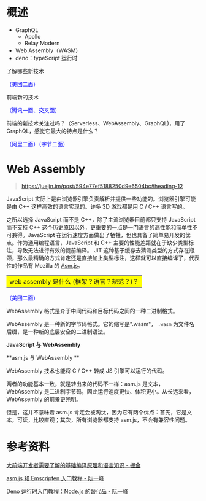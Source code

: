 # 概述

- GraphQL
  - Apollo
  - Relay Modern
- Web Assembly（WASM）
- deno：typeScript 运行时



了解哪些新技术

<span style="color:Blue">（美团二面） </span>

前端新的技术 

<span style="color:Blue">（腾讯一面、交叉面） </span>

前端的新技术关注过吗？（Serverless、WebAssembly、GraphQL)，用了GraphQL，感觉它最大的特点是什么？

<span style="color:Blue">（阿里二面）（字节二面） </span>

# Web Assembly

> https://juejin.im/post/594e77ef5188250d9e6504bc#heading-12

JavaScript 实际上是由浏览器引擎负责解析并提供一些功能的。浏览器引擎可能是由 C++ 这样高效的语言实现的。许多 3D 游戏都是用 C / C++ 语言写的。

之所以选择 JavaScript 而不是 C++，除了主流浏览器目前都只支持 JavaScript 而不支持 C++ 这个历史原因以外，更重要的一点是一门语言的高性能和简单性不可兼得。JavaScript 在运行速度方面做出了牺牲，但也具备了简单易开发的优点。作为通用编程语言，JavaScript 和 C++ 主要的性能差距就在于缺少类型标注，导致无法进行有效的提前编译。 JIT 这种基于缓存去猜测类型的方式存在瓶颈，那么最精确的方式肯定还是直接加上类型标注，这样就可以直接编译了，代表性的作品有 Mozilla 的 [Asm.js](http://asmjs.org/)。





<table><tr><td bgcolor=yellow>web assembly 是什么 (框架？语言？规范？)？ </td></tr></table>

<span style="color:Blue">（美团二面） </span>



WebAssembly 格式是介于中间代码和目标代码之间的一种二进制格式。

WebAssembly 是一种新的字节码格式。它的缩写是".wasm"， `.wasm` 为文件名后缀，是一种新的底层安全的二进制语法。



**JavaScript 与 WebAssembly** 





**asm.js 与 WebAssembly **

WebAssembly 技术也能将 C / C++ 转成 JS 引擎可以运行的代码。

两者的功能基本一致，就是转出来的代码不一样：asm.js 是文本，WebAssembly 是二进制字节码，因此运行速度更快、体积更小。从长远来看，WebAssembly 的前景更光明。

但是，这并不意味着 asm.js 肯定会被淘汰，因为它有两个优点：首先，它是文本，可读，比较直观；其次，所有浏览器都支持 asm.js，不会有兼容性问题。



















# 参考资料

[大前端开发者需要了解的基础编译原理和语言知识 - 掘金](https://juejin.im/post/594e77ef5188250d9e6504bc#heading-12)

[asm.js 和 Emscripten 入门教程 - 阮一峰](http://www.ruanyifeng.com/blog/2017/09/asmjs_emscripten.html)

[Deno 运行时入门教程：Node.js 的替代品 - 阮一峰](http://www.ruanyifeng.com/blog/2020/01/deno-intro.html)

